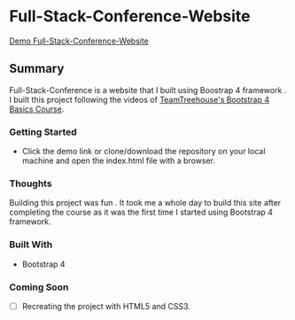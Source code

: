 # Full-Stack-Conference-Website
[Demo Full-Stack-Conference-Website](https://yog9.github.io/Full-Stack-Conference-Website/)

## Summary
Full-Stack-Conference is a website that I built using Boostrap 4 framework .
I built this project following the videos of [TeamTreehouse's Bootstrap 4 Basics Course](https://teamtreehouse.com/library/bootstrap-4-basics-2).

### Getting Started
 * Click the demo link or clone/download the repository on your local machine and open the index.html file with a browser.
 
 ### Thoughts
 Building this project was fun . It took me a whole day to build this site after completing the course as it was the first time
 I started using Bootstrap 4 framework.
 
 ### Built With
* Bootstrap 4

### Coming Soon 
- [ ]  Recreating the project with HTML5 and CSS3.
